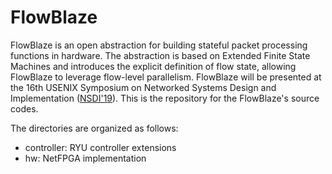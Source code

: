 # FlowBlaze

FlowBlaze is an open  abstraction for building stateful packet processing functions in hardware.
The abstraction is based on Extended Finite State Machines and introduces the explicit definition of flow state, allowing FlowBlaze to leverage flow-level parallelism. 
FlowBlaze will be presented at the 16th USENIX Symposium on Networked Systems Design and Implementation ([NSDI'19](https://www.usenix.org/conference/nsdi19)). 
This is the repository for the FlowBlaze's source codes. 

The directories are organized as follows:

* controller: RYU controller extensions
* hw: NetFPGA implementation

